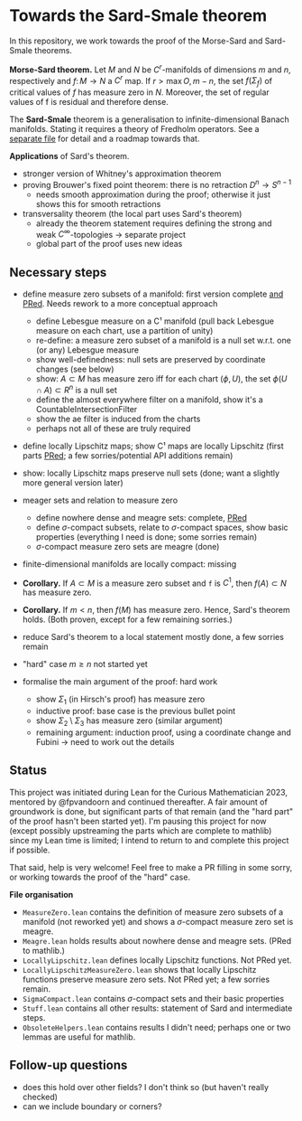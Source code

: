 # Towards the Sard-Smale theorem
In this repository, we work towards the proof of the Morse-Sard and Sard-Smale theorems.

**Morse-Sard theorem.** Let $M$ and $N$ be $C^r$-manifolds of dimensions $m$ and $n$, respectively and $f\colon M\to N$ a $C^r$ map. If $r > \max {O,m - n}$, the set $f(\Sigma_f)$ of critical values of $f$ has measure zero in $N$. Moreover, the set of regular values of f is residual and therefore dense.

The **Sard-Smale** theorem is a generalisation to infinite-dimensional Banach manifolds. Stating it requires a theory of Fredholm operators. See a [separate file](Roadmap_towards_Sard-Smale.md) for detail and a roadmap towards that.

**Applications** of Sard's theorem.
- stronger version of Whitney's approximation theorem
- proving Brouwer's fixed point theorem: there is no retraction $D^n\to S^{n-1}$
  - needs smooth approximation during the proof; otherwise it just shows this for smooth retractions
- transversality theorem (the local part uses Sard's theorem)
  - already the theorem statement requires defining the strong and weak $C^\infty$-topologies -> separate project
  - global part of the proof uses new ideas

## Necessary steps
- define measure zero subsets of a manifold: first version complete [and PRed](https://github.com/leanprover-community/mathlib4/pull/7076). Needs rework to a more conceptual approach
   - define Lebesgue measure on a C¹ manifold (pull back Lebesgue measure on each chart, use a partition of unity)
   - re-define: a measure zero subset of a manifold is a null set w.r.t. one (or any) Lebesgue measure
   - show well-definedness: null sets are preserved by coordinate changes (see below)
   - show: $A\subset M$ has measure zero iff for each chart $(\phi,U)$, the set $\phi(U\cap A)\subset R^n$ is a null set
   - define the almost everywhere filter on a manifold, show it's a CountableIntersectionFilter
   - show the ae filter is induced from the charts
   - perhaps not all of these are truly required

- define locally Lipschitz maps; show C¹ maps are locally Lipschitz
(first parts [PRed](https://github.com/leanprover-community/mathlib4/pull/7314); a few sorries/potential API additions remain)
- show: locally Lipschitz maps preserve null sets (done; want a slightly more general version later)

- meager sets and relation to measure zero
  - define nowhere dense and meagre sets: complete, [PRed](https://github.com/leanprover-community/mathlib4/pull/7180)
  - define $\sigma$-compact subsets, relate to $\sigma$-compact spaces, show basic properties (everything I need is done; some sorries remain)
  - $\sigma$-compact measure zero sets are meagre (done)
- finite-dimensional manifolds are locally compact: missing

- **Corollary.** If $A\subset M$ is a measure zero subset and `f` is $C^1$, then $f(A)\subset N$ has measure zero.
- **Corollary.** If $m < n$, then $f(M)$ has measure zero. Hence, Sard's theorem holds.
(Both proven, except for a few remaining sorries.)

- reduce Sard's theorem to a local statement                    mostly done, a few sorries remain
- "hard" case $m\geq n$ not started yet

- formalise the main argument of the proof: hard work
  - show $\Sigma_1$ (in Hirsch's proof) has measure zero
  - inductive proof: base case is the previous bullet point
  - show $\Sigma_2\setminus\Sigma_3$ has measure zero (similar argument)
  - remaining argument: induction proof, using a coordinate change and Fubini -> need to work out the details

## Status
This project was initiated during Lean for the Curious Mathematician 2023, mentored by @fpvandoorn and continued thereafter.
A fair amount of groundwork is done, but significant parts of that remain (and the "hard part" of the proof hasn't been started yet).
I'm pausing this project for now (except possibly upstreaming the parts which are complete to mathlib) since my Lean time is limited; I intend to return to and complete this project if possible.

That said, help is very welcome! Feel free to make a PR filling in some sorry, or working towards the proof of the "hard" case.

**File organisation**
- `MeasureZero.lean` contains the definition of measure zero subsets of a manifold (not reworked yet) and shows a $\sigma$-compact measure zero set is meagre.
- `Meagre.lean` holds results about nowhere dense and meagre sets. (PRed to mathlib.)
- `LocallyLipschitz.lean` defines locally Lipschitz functions. Not PRed yet.
- `LocallyLipschitzMeasureZero.lean` shows that locally Lipschitz functions preserve measure zero sets. Not PRed yet; a few sorries remain.
- `SigmaCompact.lean` contains $\sigma$-compact sets and their basic properties
- `Stuff.lean` contains all other results: statement of Sard and intermediate steps.
- `ObsoleteHelpers.lean` contains results I didn't need; perhaps one or two lemmas are useful for mathlib.

## Follow-up questions
- does this hold over other fields? I don't think so (but haven't really checked)
- can we include boundary or corners?
